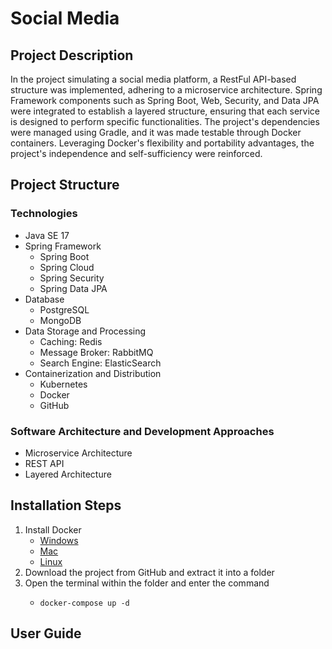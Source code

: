 # Social Media
## Project Description
In the project simulating a social media platform, a RestFul API-based structure was implemented, 
adhering to a microservice architecture. Spring Framework components such as Spring Boot, Web, 
Security, and Data JPA were integrated to establish a layered structure, ensuring that each service is 
designed to perform specific functionalities. The project's dependencies were managed using Gradle, and 
it was made testable through Docker containers. Leveraging Docker's flexibility and portability advantages, 
the project's independence and self-sufficiency were reinforced.
## Project Structure
### Technologies
* Java SE 17
* Spring Framework
  * Spring Boot
  * Spring Cloud
  * Spring Security
  * Spring Data JPA
* Database
  * PostgreSQL
  * MongoDB
* Data Storage and Processing
  * Caching: Redis
  * Message Broker: RabbitMQ
  * Search Engine: ElasticSearch
* Containerization and Distribution
  * Kubernetes
  * Docker
  * GitHub
### Software Architecture and Development Approaches
* Microservice Architecture
* REST API
* Layered Architecture
## Installation Steps
1. Install Docker
   * [Windows](https://docs.docker.com/desktop/install/windows-install/)
   * [Mac](https://docs.docker.com/desktop/install/mac-install/)
   * [Linux](https://docs.docker.com/desktop/install/linux-install/)
2. Download the project from GitHub and extract it into a folder
3. Open the terminal within the folder and enter the command
    * ```shell
      docker-compose up -d
      ```
## User Guide